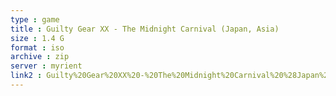 ```yaml
---
type : game
title : Guilty Gear XX - The Midnight Carnival (Japan, Asia)
size : 1.4 G
format : iso
archive : zip
server : myrient
link2 : Guilty%20Gear%20XX%20-%20The%20Midnight%20Carnival%20%28Japan%2C%20Asia%29
---
```

